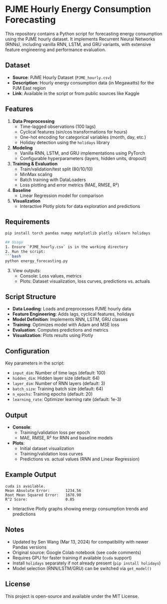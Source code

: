 # PJME Hourly Energy Consumption Forecasting

This repository contains a Python script for forecasting energy consumption using the PJME hourly dataset. It implements Recurrent Neural Networks (RNNs), including vanilla RNN, LSTM, and GRU variants, with extensive feature engineering and performance evaluation.

## Dataset
- **Source**: PJME Hourly Dataset (`PJME_hourly.csv`)
- **Description**: Hourly energy consumption data (in Megawatts) for the PJM East region
- **Link**: Available in the script or from public sources like Kaggle

## Features
1. **Data Preprocessing**
   - Time-lagged observations (100 lags)
   - Cyclical features (sin/cos transformations for hours)
   - One-hot encoding for categorical variables (month, day, etc.)
   - Holiday detection using the `holidays` library
2. **Modeling**
   - Vanilla RNN, LSTM, and GRU implementations using PyTorch
   - Configurable hyperparameters (layers, hidden units, dropout)
3. **Training & Evaluation**
   - Train/validation/test split (80/10/10)
   - MinMax scaling
   - Batch training with DataLoaders
   - Loss plotting and error metrics (MAE, RMSE, R²)
4. **Baseline**
   - Linear Regression model for comparison
5. **Visualization**
   - Interactive Plotly plots for data exploration and predictions

## Requirements
```bash
pip install torch pandas numpy matplotlib plotly sklearn holidays

## Usage
1. Ensure `PJME_hourly.csv` is in the working directory
2. Run the script:
```bash
python energy_forecasting.py
```
3. View outputs:
   - Console: Loss values, metrics
   - Plots: Dataset visualization, loss curves, predictions vs. actuals

## Script Structure
- **Data Loading**: Loads and preprocesses PJME hourly data
- **Feature Engineering**: Adds lags, cyclical features, holidays
- **Model Definition**: Implements RNN, LSTM, GRU classes
- **Training**: Optimizes model with Adam and MSE loss
- **Evaluation**: Computes predictions and metrics
- **Visualization**: Plots results using Plotly

## Configuration
Key parameters in the script:
- `input_dim`: Number of time lags (default: 100)
- `hidden_dim`: Hidden layer size (default: 64)
- `layer_dim`: Number of RNN layers (default: 3)
- `batch_size`: Training batch size (default: 64)
- `n_epochs`: Training epochs (default: 20)
- `learning_rate`: Optimizer learning rate (default: 1e-3)

## Output
- **Console**:
  - Training/validation loss per epoch
  - MAE, RMSE, R² for RNN and baseline models
- **Plots**:
  - Initial dataset visualization
  - Training/validation loss curves
  - Predictions vs. actual values (RNN and Linear Regression)

## Example Output
```
cuda is available.
Mean Absolute Error:       1234.56
Root Mean Squared Error:   1678.90
R^2 Score:                 0.85
```
- Interactive Plotly graphs showing energy consumption trends and predictions

## Notes
- Updated by Sen Wang (Mar 13, 2024) for compatibility with newer Pandas versions
- Original source: Google Colab notebook (see code comments)
- Requires GPU for faster training if available (`cuda` support)
- Install `holidays` separately if not already present (`pip install holidays`)
- Model selection (RNN/LSTM/GRU) can be switched via `get_model()`

## License
This project is open-source and available under the MIT License.
```
